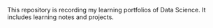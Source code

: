 This repository is recording my learning portfolios of Data Science.
It includes learning notes and projects.